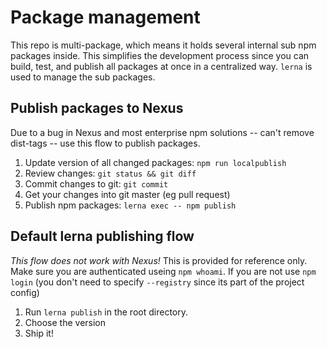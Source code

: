 # Package management

This repo is multi-package, which means it holds several internal sub npm packages inside. This simplifies the development process since you can build, test, and publish all packages at once in a centralized way. ``lerna`` is used to manage the sub packages.


## Publish packages to Nexus

Due to a bug in Nexus and most enterprise npm solutions -- can't remove dist-tags -- use this flow to publish packages.

1. Update version of all changed packages: `npm run localpublish`
2. Review changes: `git status && git diff`
3. Commit changes to git: `git commit`
4. Get your changes into git master (eg pull request)
5. Publish npm packages: `lerna exec -- npm publish`


## Default lerna publishing flow

*This flow does not work with Nexus!* This is provided for reference only.
Make sure you are authenticated useing `npm whoami`.
If you are not use `npm login` (you don't need to specify `--registry` since its part of the project config)

1. Run `lerna publish` in the root directory.
2. Choose the version
3. Ship it!

